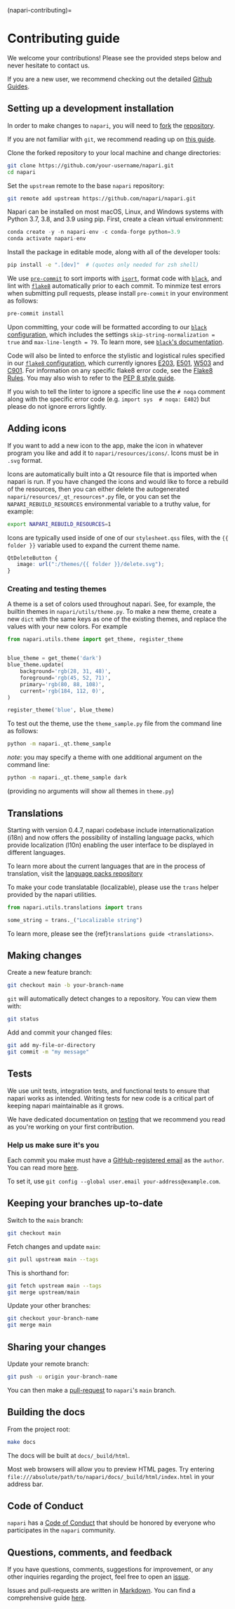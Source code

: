 (napari-contributing)=
# Contributing guide

We welcome your contributions! Please see the provided steps below and never hesitate to contact us.

If you are a new user, we recommend checking out the detailed [Github Guides](https://guides.github.com).

## Setting up a development installation

In order to make changes to `napari`, you will need to [fork](https://guides.github.com/activities/forking/#fork) the
[repository](https://github.com/napari/napari).

If you are not familiar with `git`, we recommend reading up on [this guide](https://guides.github.com/introduction/git-handbook/#basic-git).

Clone the forked repository to your local machine and change directories:
```sh
git clone https://github.com/your-username/napari.git
cd napari
```

Set the `upstream` remote to the base `napari` repository:
```sh
git remote add upstream https://github.com/napari/napari.git
```

Napari can be installed on most macOS, Linux, and Windows systems with Python 3.7, 3.8, and 3.9 using pip.  First, 
create a clean virtual environment:
```python
conda create -y -n napari-env -c conda-forge python=3.9
conda activate napari-env
```

Install the package in editable mode, along with all of the developer tools:
```sh
pip install -e ".[dev]"  # (quotes only needed for zsh shell)
```

We use [`pre-commit`](https://pre-commit.com) to sort imports with
[`isort`](https://github.com/timothycrosley/isort), format code with
[`black`](https://github.com/psf/black), and lint with
[`flake8`](https://github.com/PyCQA/flake8) automatically prior to each commit.
To minmize test errors when submitting pull requests, please install `pre-commit`
in your environment as follows:

```sh
pre-commit install
```

Upon committing, your code will be formatted according to our [`black`
configuration](https://github.com/napari/napari/blob/main/pyproject.toml), which includes the settings
`skip-string-normalization = true` and `max-line-length = 79`. To learn more,
see [`black`'s documentation](https://black.readthedocs.io/en/stable/).

Code will also be linted to enforce the stylistic and logistical rules specified
in our [`flake8` configuration](https://github.com/napari/napari/blob/main/setup.cfg), which currently ignores
[E203](https://lintlyci.github.io/Flake8Rules/rules/E203.html),
[E501](https://lintlyci.github.io/Flake8Rules/rules/E501.html),
[W503](https://lintlyci.github.io/Flake8Rules/rules/W503.html) and
[C901](https://lintlyci.github.io/Flake8Rules/rules/C901.html).  For information
on any specific flake8 error code, see the [Flake8
Rules](https://lintlyci.github.io/Flake8Rules/).  You may also wish to refer to
the [PEP 8 style guide](https://peps.python.org/pep-0008/).

If you wish to tell the linter to ignore a specific line use the `# noqa`
comment along with the specific error code (e.g. `import sys  # noqa: E402`) but
please do not ignore errors lightly.

## Adding icons

If you want to add a new icon to the app, make the icon in whatever program you
like and add it to `napari/resources/icons/`.  Icons must be in `.svg` format.

Icons are automatically built into a Qt resource file that is imported when
napari is run.  If you have changed the icons and would like to force a rebuild
of the resources, then you can either delete the autogenerated
`napari/resources/_qt_resources*.py` file, or you can set the
`NAPARI_REBUILD_RESOURCES` environmental variable to a truthy value, for
example:

```sh
export NAPARI_REBUILD_RESOURCES=1
```

Icons are typically used inside of one of our `stylesheet.qss` files, with the
`{{ folder }}` variable used to expand the current theme name.

```css
QtDeleteButton {
   image: url(":/themes/{{ folder }}/delete.svg");
}
```

### Creating and testing themes

A theme is a set of colors used throughout napari.  See, for example, the
builtin themes in `napari/utils/theme.py`.  To make a new theme, create a new
`dict` with the same keys as one of the existing themes, and
replace the values with your new colors.  For example

```python
from napari.utils.theme import get_theme, register_theme


blue_theme = get_theme('dark')
blue_theme.update(
    background='rgb(28, 31, 48)',
    foreground='rgb(45, 52, 71)',
    primary='rgb(80, 88, 108)',
    current='rgb(184, 112, 0)',
)

register_theme('blue', blue_theme)
```


To test out the theme, use the
`theme_sample.py` file from the command line as follows:

```sh
python -m napari._qt.theme_sample
```
*note*: you may specify a theme with one additional argument on the command line:
```sh
python -m napari._qt.theme_sample dark
```
(providing no arguments will show all themes in `theme.py`)

## Translations

Starting with version 0.4.7, napari codebase include internationalization
(i18n) and now offers the possibility of installing language packs, which
provide localization (l10n) enabling the user interface to be displayed in
different languages.

To learn more about the current languages that are in the process of
translation, visit the [language packs repository](https://github.com/napari/napari-language-packs)

To make your code translatable (localizable), please use the `trans` helper
provided by the napari utilities.

```python
from napari.utils.translations import trans

some_string = trans._("Localizable string")
```

To learn more, please see the {ref}`translations guide <translations>`.

## Making changes

Create a new feature branch:
```sh
git checkout main -b your-branch-name
```

`git` will automatically detect changes to a repository.
You can view them with:
```sh
git status
```

Add and commit your changed files:
```sh
git add my-file-or-directory
git commit -m "my message"
```

## Tests

We use unit tests, integration tests, and functional tests to ensure that
napari works as intended. Writing tests for new code is a critical part of
keeping napari maintainable as it grows.

We have dedicated documentation on [testing](napari-testing) that we recommend you
read as you're working on your first contribution.

### Help us make sure it's you

Each commit you make must have a [GitHub-registered email](https://github.com/settings/emails)
as the `author`. You can read more [here](https://help.github.com/en/github/setting-up-and-managing-your-github-user-account/setting-your-commit-email-address).

To set it, use `git config --global user.email your-address@example.com`.

## Keeping your branches up-to-date

Switch to the `main` branch:
```sh
git checkout main
```

Fetch changes and update `main`:
```sh
git pull upstream main --tags
```

This is shorthand for:
```sh
git fetch upstream main --tags
git merge upstream/main
```

Update your other branches:
```sh
git checkout your-branch-name
git merge main
```

## Sharing your changes

Update your remote branch:
```sh
git push -u origin your-branch-name
```

You can then make a
[pull-request](https://guides.github.com/activities/forking/#making-a-pull-request) to `napari`'s `main` branch.

## Building the docs

From the project root:
```sh
make docs
```

The docs will be built at `docs/_build/html`.

Most web browsers will allow you to preview HTML pages.
Try entering `file:///absolute/path/to/napari/docs/_build/html/index.html` in your address bar.

## Code of Conduct

`napari` has a [Code of Conduct](napari-coc) that should be honored by everyone who participates in the `napari` community.

## Questions, comments, and feedback

If you have questions, comments, suggestions for improvement, or any other inquiries
regarding the project, feel free to open an [issue](https://github.com/napari/napari/issues).

Issues and pull-requests are written in [Markdown](https://guides.github.com/features/mastering-markdown/#what). You can find a comprehensive guide [here](https://guides.github.com/features/mastering-markdown/#syntax).
